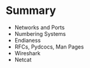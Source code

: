 # Summary

* Networks and Ports
* Numbering Systems
* Endianess
* RFCs, Pydcocs, Man Pages
* Wireshark
* Netcat



